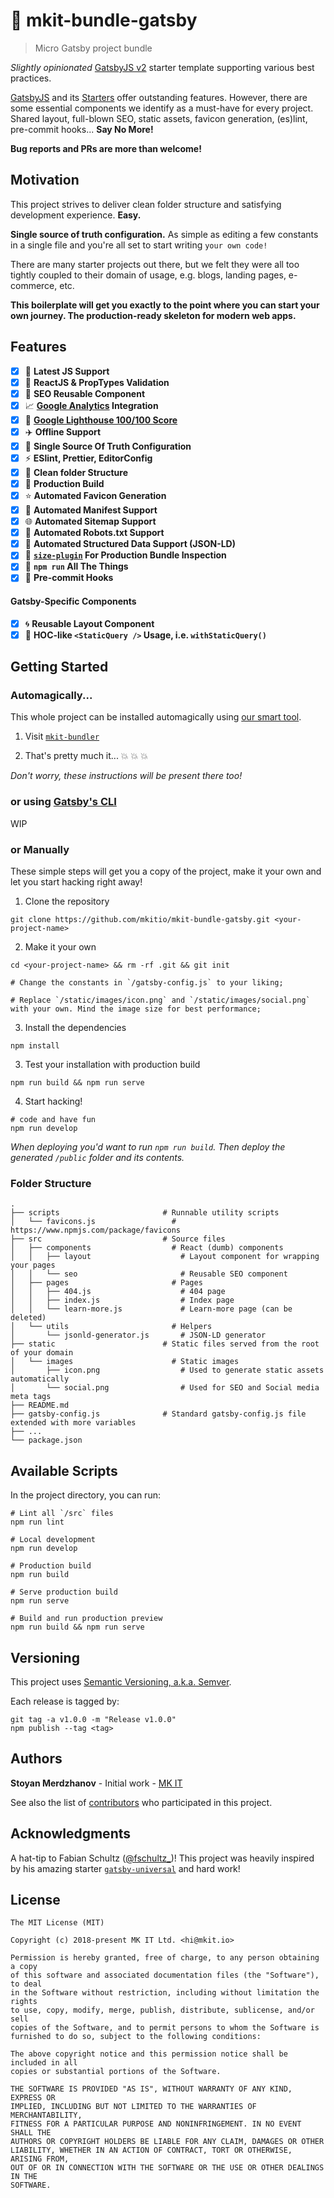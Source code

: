 # :blue_book: mkit-bundle-gatsby

> Micro Gatsby project bundle

_Slightly opinionated_ [GatsbyJS v2](https://www.next.gatsbyjs.org/) starter template supporting various best practices.

[GatsbyJS](https://www.gatsbyjs.org) and its [Starters](https://www.gatsbyjs.org/docs/gatsby-starters/) offer outstanding features. However, there are some essential components we identify as a must-have for every project. Shared layout, full-blown SEO, static assets, favicon generation, (es)lint, pre-commit hooks... **Say No More!**

**Bug reports and PRs are more than welcome!**

## Motivation

This project strives to deliver clean folder structure and satisfying development experience. **Easy.**

**Single source of truth configuration.** As simple as editing a few constants in a single file and you're all set to start writing `your own code!`

There are many starter projects out there, but we felt they were all too tightly coupled to their domain of usage, e.g. blogs, landing pages, e-commerce, etc.

**This boilerplate will get you exactly to the point where you can start your own journey. The production-ready skeleton for modern web apps.**

## Features

- [x] :rocket: **Latest JS Support**
- [x] :gem: **ReactJS & PropTypes Validation**
- [x] :mag_right: **SEO Reusable Component**
- [x] :chart_with_upwards_trend: **[Google Analytics](https://analytics.google.com/) Integration**
- [x] :100: **[Google Lighthouse 100/100 Score](https://developers.google.com/web/tools/lighthouse/)**
- [x] :airplane: **Offline Support**
- [x] :wrench: **Single Source Of Truth Configuration**
- [x] :zap: **ESlint, Prettier, EditorConfig**
- [x] :open_file_folder: **Clean folder Structure**
- [x] :rocket: **Production Build**
- [x] :star: **Automated Favicon Generation**
- [x] :scroll: **Automated Manifest Support**
- [x] :globe_with_meridians: **Automated Sitemap Support**
- [x] :robot: **Automated Robots.txt Support**
- [x] :herb: **Automated Structured Data Support (JSON-LD)**
- [x] :elephant: **[`size-plugin`](https://github.com/GoogleChromeLabs/size-plugin) For Production Bundle Inspection**
- [x] :construction_worker: **`npm run` All The Things**
- [x] :vertical_traffic_light: **Pre-commit Hooks**

#### Gatsby-Specific Components

- [x] :cyclone: **Reusable Layout Component**
- [x] :tophat: **HOC-like `<StaticQuery />` Usage, i.e. `withStaticQuery()`**

## Getting Started

### Automagically...

This whole project can be installed automagically using [our smart tool](https://github.com/mkitio/mkit-bundler).

1. Visit [`mkit-bundler`](https://github.com/mkitio/mkit-bundler)

2. That's pretty much it... :boom: :boom: :boom:

_Don't worry, these instructions will be present there too!_

### or using [Gatsby's CLI](https://www.gatsbyjs.org/docs/)

WIP

### or Manually

These simple steps will get you a copy of the project, make it your own and let you start hacking right away!

1. Clone the repository

```
git clone https://github.com/mkitio/mkit-bundle-gatsby.git <your-project-name>
```

2. Make it your own

```
cd <your-project-name> && rm -rf .git && git init

# Change the constants in `/gatsby-config.js` to your liking;

# Replace `/static/images/icon.png` and `/static/images/social.png` with your own. Mind the image size for best performance;
```

3. Install the dependencies

```
npm install
```

3. Test your installation with production build

```
npm run build && npm run serve
```

4. Start hacking!

```
# code and have fun
npm run develop
```

_When deploying you'd want to run `npm run build`. Then deploy the generated `/public` folder and its contents._

### Folder Structure

```
.
├── scripts                       # Runnable utility scripts
│   └── favicons.js                 # https://www.npmjs.com/package/favicons
├── src                           # Source files
│   ├── components                  # React (dumb) components
│   │   ├── layout                    # Layout component for wrapping your pages
│   │   └── seo                       # Reusable SEO component
│   ├── pages                       # Pages
│   │   ├── 404.js                    # 404 page
│   │   ├── index.js                  # Index page
│   │   └── learn-more.js             # Learn-more page (can be deleted)
│   └── utils                       # Helpers
│       └── jsonld-generator.js       # JSON-LD generator
├── static                        # Static files served from the root of your domain
│   └── images                      # Static images
│       ├── icon.png                  # Used to generate static assets automatically
│       └── social.png                # Used for SEO and Social media meta tags
├── README.md
├── gatsby-config.js              # Standard gatsby-config.js file extended with more variables
├── ...
└── package.json
```

## Available Scripts

In the project directory, you can run:

```
# Lint all `/src` files
npm run lint

# Local development
npm run develop

# Production build
npm run build

# Serve production build
npm run serve

# Build and run production preview
npm run build && npm run serve
```

## Versioning

This project uses [Semantic Versioning, a.k.a. Semver](https://semver.org/).

Each release is tagged by:

```
git tag -a v1.0.0 -m "Release v1.0.0"
npm publish --tag <tag>
```

## Authors

**Stoyan Merdzhanov** - Initial work - [MK IT](https://mkit.io)

See also the list of [contributors](https://github.com/mkitio/mkit-bundle-npm-package/contributors) who participated in this project.

## Acknowledgments

A hat-tip to Fabian Schultz ([@fschultz\_](https://twitter.com/fschultz_))! This project was heavily inspired by his amazing starter [`gatsby-universal`](https://github.com/fabe/gatsby-universal) and hard work!

## License

```
The MIT License (MIT)

Copyright (c) 2018-present MK IT Ltd. <hi@mkit.io>

Permission is hereby granted, free of charge, to any person obtaining a copy
of this software and associated documentation files (the "Software"), to deal
in the Software without restriction, including without limitation the rights
to use, copy, modify, merge, publish, distribute, sublicense, and/or sell
copies of the Software, and to permit persons to whom the Software is
furnished to do so, subject to the following conditions:

The above copyright notice and this permission notice shall be included in all
copies or substantial portions of the Software.

THE SOFTWARE IS PROVIDED "AS IS", WITHOUT WARRANTY OF ANY KIND, EXPRESS OR
IMPLIED, INCLUDING BUT NOT LIMITED TO THE WARRANTIES OF MERCHANTABILITY,
FITNESS FOR A PARTICULAR PURPOSE AND NONINFRINGEMENT. IN NO EVENT SHALL THE
AUTHORS OR COPYRIGHT HOLDERS BE LIABLE FOR ANY CLAIM, DAMAGES OR OTHER
LIABILITY, WHETHER IN AN ACTION OF CONTRACT, TORT OR OTHERWISE, ARISING FROM,
OUT OF OR IN CONNECTION WITH THE SOFTWARE OR THE USE OR OTHER DEALINGS IN THE
SOFTWARE.
```
